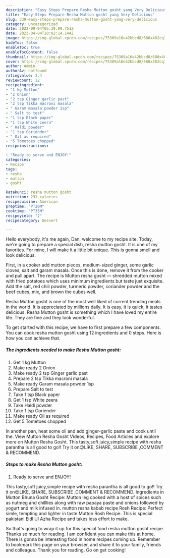 ```yaml
---
description: "Easy Steps Prepare Resha Mutton gosht yang Very Delicious"
title: "Easy Steps Prepare Resha Mutton gosht yang Very Delicious"
slug: 339-easy-steps-prepare-resha-mutton-gosht-yang-very-delicious
category: Uncategorized
date: 2022-09-04T05:39:09.751Z
date: 2023-04-04T20:02:14.144Z
image: https://img-global.cpcdn.com/recipes/75309a16e42bbcd8/680x482cq70/resha-mutton-gosht-recipe-main-photo.jpg
hideToc: false
enableToc: true
enableTocContent: false
thumbnail: https://img-global.cpcdn.com/recipes/75309a16e42bbcd8/680x482cq70/resha-mutton-gosht-recipe-main-photo.jpg
cover: https://img-global.cpcdn.com/recipes/75309a16e42bbcd8/680x482cq70/resha-mutton-gosht-recipe-main-photo.jpg
author: Admin
authorAv: notfound
ratingvalue: 3.4
reviewcount: 12
recipeingredient:
- "1 kg Mutton"
- "2 Onion"
- "2 tsp Ginger garlic past"
- "2 tsp Tikka macroni masala"
- " Garam masala powder 1sp"
- " Salt to test"
- "1 tsp Black paper"
- "1 tsp White zeera"
- " Haldi powder"
- "1 tsp Coriender"
- " Oil as required"
- "5 Tometoes chopped"
recipeinstructions:

- "Ready to serve and ENJOY!"
categories:
- Recipe
tags:
- resha
- mutton
- gosht

katakunci: resha mutton gosht 
nutrition: 231 calories
recipecuisine: American
preptime: "PT20M"
cooktime: "PT35M"
recipeyield: "2"
recipecategory: Dessert

---
```



Hello everybody, it's me again, Dan, welcome to my recipe site. Today, we're going to prepare a special dish, resha mutton gosht. It is one of my favorites. For mine, I will make it a little bit unique. This is gonna smell and look delicious.

First, in a cooker add mutton pieces, medium-sized ginger, some garlic cloves, salt and garam masala. Once this is done, remove it from the cooker and pull apart. The recipe is Mutton resha gosht — shredded mutton mixed with fried potatoes which uses minimum ingredients but taste just exquisite. Add the salt, red chili powder, turmeric powder, coriander powder and the beef cubes, mix, and brown the cubes well.

Resha Mutton gosht is one of the most well liked of current trending meals in the world. It is appreciated by millions daily. It is easy, it is quick, it tastes delicious. Resha Mutton gosht is something which I have loved my entire life. They are fine and they look wonderful.


To get started with this recipe, we have to first prepare a few components. You can cook resha mutton gosht using 12 ingredients and 0 steps. Here is how you can achieve that.

<!--inarticleads1-->

##### The ingredients needed to make Resha Mutton gosht:

1. Get 1 kg Mutton
1. Make ready 2 Onion
1. Make ready 2 tsp Ginger garlic past
1. Prepare 2 tsp Tikka macroni masala
1. Make ready  Garam masala powder 1sp
1. Prepare  Salt to test
1. Take 1 tsp Black paper
1. Get 1 tsp White zeera
1. Take  Haldi powder
1. Take 1 tsp Coriender
1. Make ready  Oil as required
1. Get 5 Tometoes chopped


In another pan, heat some oil and add ginger-garlic paste and cook until the. View Mutton Resha Gosht Videos, Recipes, Food Articles and explore more on Mutton Resha Gosht. This tasty,soft juicy,simple recipe with resha parantha is all good to go!! Try it on😉LIKE, SHARE, SUBSCRIBE ,COMMENT &amp; RECOMMEND. 

<!--inarticleads2-->

##### Steps to make Resha Mutton gosht:


1. Ready to serve and ENJOY!

This tasty,soft juicy,simple recipe with resha parantha is all good to go!! Try it on😉LIKE, SHARE, SUBSCRIBE ,COMMENT &amp; RECOMMEND. Ingredients in Mutton Bhuna Gosht Recipe: Mutton leg cooked with a host of spices such as nutmeg and chilllies along with raw papaya paste and onions followed by yogurt and milk infused in. mutton resha kabab recipe Rosh Recipe: Perfect simle, tempting and lighter in taste Mutton Rosh Recipe. This is special pakistani Eidl Ul Azha Recipe and takes less effort to make. 

So that's going to wrap it up for this special food resha mutton gosht recipe. Thanks so much for reading. I am confident you can make this at home. There is gonna be interesting food in home recipes coming up. Remember to bookmark this page on your browser, and share it to your family, friends and colleague. Thank you for reading. Go on get cooking!
